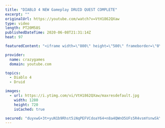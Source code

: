 ```yaml
---
title: "DIABLO 4 NEW Gameplay DRUID QUEST COMPLETE"
excerpt: ""
originalUrl: https://youtube.com/watch?v=VtH1862QXaw
type: video
length: PT20M58S
publishedDateTime: 2020-06-08T21:31:14Z
heat: 97

featuredContent: "<iframe width=\"800\" height=\"500\" frameborder=\"0\" src=\"https://www.youtube.com/embed/VtH1862QXaw\" allow=\"accelerometer; autoplay; encrypted-media; gyroscope; picture-in-picture\" allowfullscreen></iframe>"

provider:
  name: crazygames
  domain: youtube.com

topics:
  - Diablo 4
  - Druid

images:
  - url: https://i.ytimg.com/vi/VtH1862QXaw/maxresdefault.jpg
    width: 1280
    height: 720
    isCached: true

secured: "duyxwG+3t+yuN1b9Rhst5iNqPEFVCdoaY64+n8a4QWnO5UFs5R4vsmYsnwSkYMGjmOrPCvLGFqaB0Lrj9WjnfIPQmTkKhSCPTFcxSQEkRVGYVawuD4vmm3BdtFAlZg4NQAUJx3KRHEjGwaM7od9Z4CFp0ENazsv4MZwow7ouJYezP/DTm0Wk9BBF+774wZUoQ77/xeTgxrlVa1KLzOF31NBO9hRK6piLCtN+iBkwdGJ1jPqe3mXH+exEgH6AXjvlCrslXphBHvKArIc9550B5bBVZuOJl+HwP1Kva4qu8rW/XgWwu4cQ7cUGa8VCc4gAxTYpCIVrt1JzikcHQLtZ4ePyvR+v6F9jhIW8LhtcQYnTICLIhWN/7nT5o6qFMFs4TnhMVelaB7hR+G24rxeViHygajo9NOPJRLYF1sNvXsU=;Nz62uXk3u+xj6vwq1iz4Ow=="
---
```


